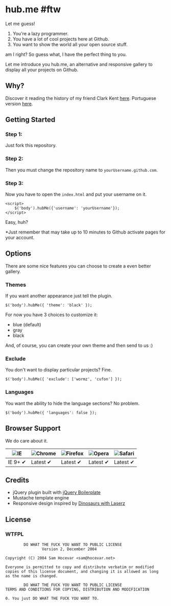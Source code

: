 hub.me #ftw
==================================================

Let me guess!

1. You're a lazy programmer.
2. You have a lot of cool projects here at Github.
3. You want to show the world all your open source stuff.

am I right? So guess what, I have the perfect thing to you.

Let me introduce you hub.me, an alternative and responsive gallery to display all your projects on Github.

Why?
---------------

Discover it reading the history of my friend Clark Kent [here](https://gist.github.com/1385423). Portuguese version [here](https://gist.github.com/1385464).


Getting Started
---------------

### Step 1:

Just fork this repository.

### Step 2:
Then you must change the repository name to `yourUsername.github.com`.

### Step 3:
Now you have to open the `index.html` and put your username on it.

    <script>
		$('body').hubMe({'username': 'yourUsername'});
	</script>

Easy, huh?

*Just remember that may take up to 10 minutes to Github activate pages for your account.

Options
---------------

There are some nice features you can choose to create a even better gallery.

### Themes

If you want another appearance just tell the plugin.

	$('body').hubMe({ 'theme': 'black' });

For now you have 3 choices to customize it:

* blue (default)
* gray
* black

And, of course, you can create your own theme and then send to us :)

### Exclude

You don't want to display particular projects? Fine.

	$('body').hubMe({ 'exclude': ['wormz', 'cufon'] });

### Languages

You want the ability to hide the language sections? No problem.

	$('body').hubMe({ 'languages': false });

## Browser Support

We do care about it.

![IE](https://raw.github.com/paulirish/browser-logos/master/ie/ie_48x48.png) | ![Chrome](https://raw.github.com/paulirish/browser-logos/master/chrome/chrome_48x48.png) | ![Firefox](https://raw.github.com/paulirish/browser-logos/master/firefox/firefox_48x48.png) | ![Opera](https://raw.github.com/paulirish/browser-logos/master/opera/opera_48x48.png) | ![Safari](https://raw.github.com/paulirish/browser-logos/master/safari/safari_48x48.png)
--- | --- | --- | --- | --- |
IE 9+ ✔ | Latest ✔ | Latest ✔ | Latest ✔ | Latest ✔ |

Credits
---------------
* jQuery plugin built with [jQuery Boilerplate](http://jqueryboilerplate.com/)
* Mustache template engine
* Responsive design inspired by [Dinosaurs with Laserz](http://dinosaurswithlaserz.com/)

License
---------------
### WTFPL
            DO WHAT THE FUCK YOU WANT TO PUBLIC LICENSE
                    Version 2, December 2004

	Copyright (C) 2004 Sam Hocevar <sam@hocevar.net>

	Everyone is permitted to copy and distribute verbatim or modified
	copies of this license document, and changing it is allowed as long
	as the name is changed.

            DO WHAT THE FUCK YOU WANT TO PUBLIC LICENSE
	TERMS AND CONDITIONS FOR COPYING, DISTRIBUTION AND MODIFICATION

	0. You just DO WHAT THE FUCK YOU WANT TO.
